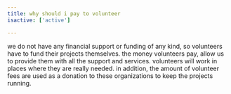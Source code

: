 ```yaml
---
title: why should i pay to volunteer
isactive: ['active']

---
```

we do not have any financial support or funding of any kind, so volunteers have to fund their projects themselves. the money volunteers pay, allow us to provide them with all the support and services. volunteers will work in places where they are really needed. in addition, the amount of volunteer fees are used as a donation to these organizations to keep the projects running.
